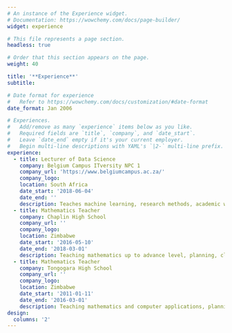 ```yaml
---
# An instance of the Experience widget.
# Documentation: https://wowchemy.com/docs/page-builder/
widget: experience

# This file represents a page section.
headless: true

# Order that this section appears on the page.
weight: 40

title: '**Experience**'
subtitle:

# Date format for experience
#   Refer to https://wowchemy.com/docs/customization/#date-format
date_format: Jan 2006

# Experiences.
#   Add/remove as many `experience` items below as you like.
#   Required fields are `title`, `company`, and `date_start`.
#   Leave `date_end` empty if it's your current employer.
#   Begin multi-line descriptions with YAML's `|2-` multi-line prefix.
experience:
  - title: Lecturer of Data Science
    company: Belgium Campus ITversity NPC 1
    company_url: 'https://www.belgiumcampus.ac.za/'
    company_logo: 
    location: South Africa
    date_start: '2018-06-04'
    date_end: ''
    description: Teaches machine learning, research methods, academic writing, business management, linear programming, calculus and applied statistics.
  - title: Mathematics Teacher
    company: Chaplin High School
    company_url: ''
    company_logo: 
    location: Zimbabwe
    date_start: '2016-05-10'
    date_end: '2018-03-01'
    description: Teaching mathematics up to advance level, planning, class management and participation in curriculum development.
  - title: Mathematics Teacher
    company: Tongogara High School
    company_url: ''
    company_logo: 
    location: Zimbabwe
    date_start: '2011-01-11'
    date_end: '2016-03-01'
    description: Teaching mathematics and computer applications, planning, class management and participation in curriculum development.
design:
  columns: '2'
---
```

